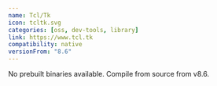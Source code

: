 ```yaml
---
name: Tcl/Tk
icon: tcltk.svg
categories: [oss, dev-tools, library]
link: https://www.tcl.tk
compatibility: native
versionFrom: "8.6"
---
```


No prebuilt binaries available. Compile from source from v8.6.
